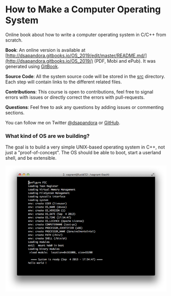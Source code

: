 How to Make a Computer Operating System
=======================================

Online book about how to write a computer operating system in C/C++ from scratch.


**Book**: An online version is available at [http://dsapandora.gitbooks.io/OS_2019/edit/master/README.md/](http://dsapandora.gitbooks.io/OS_2019/) (PDF, Mobi and ePub). It was generated using [GitBook](https://www.gitbook.com/).

**Source Code**: All the system source code will be stored in the [src](https://github.com/dsapandora/OS_2019/tree/master/src) directory. Each step will contain links to the different related files.

**Contributions**: This course is open to contributions, feel free to signal errors with issues or directly correct the errors with pull-requests.

**Questions**: Feel free to ask any questions by adding issues or commenting sections.

You can follow me on Twitter [@dsapandora](https://twitter.com/dsapandora) or [GitHub](https://github.com/dsapandora).

### What kind of OS are we building?

The goal is to build a very simple UNIX-based operating system in C++, not just a "proof-of-concept". The OS should be able to boot, start a userland shell, and be extensible.

![Screen](./preview.png)
